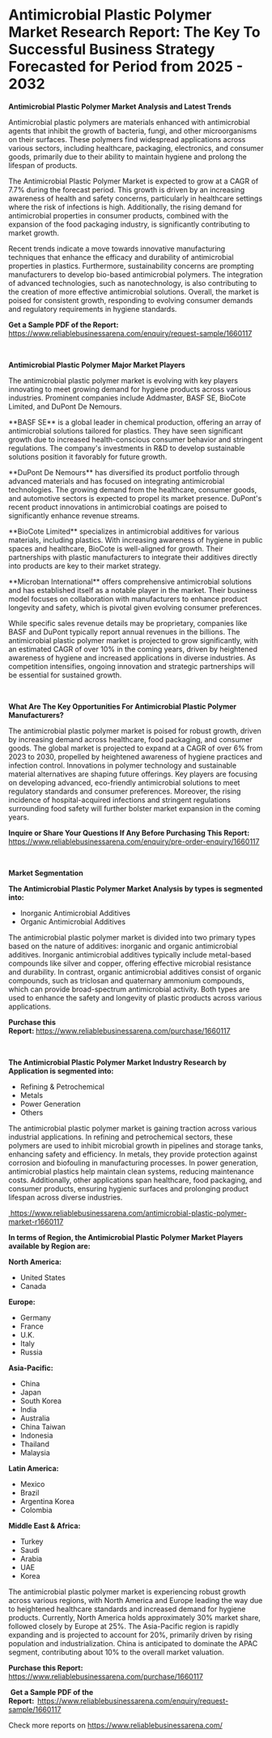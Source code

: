 <p><h1>Antimicrobial Plastic Polymer Market Research Report: The Key To Successful Business Strategy Forecasted for Period from 2025 - 2032</h1></p><p><strong>Antimicrobial Plastic Polymer Market Analysis and Latest Trends</strong></p>
<p><p>Antimicrobial plastic polymers are materials enhanced with antimicrobial agents that inhibit the growth of bacteria, fungi, and other microorganisms on their surfaces. These polymers find widespread applications across various sectors, including healthcare, packaging, electronics, and consumer goods, primarily due to their ability to maintain hygiene and prolong the lifespan of products.</p><p>The Antimicrobial Plastic Polymer Market is expected to grow at a CAGR of 7.7% during the forecast period. This growth is driven by an increasing awareness of health and safety concerns, particularly in healthcare settings where the risk of infections is high. Additionally, the rising demand for antimicrobial properties in consumer products, combined with the expansion of the food packaging industry, is significantly contributing to market growth. </p><p>Recent trends indicate a move towards innovative manufacturing techniques that enhance the efficacy and durability of antimicrobial properties in plastics. Furthermore, sustainability concerns are prompting manufacturers to develop bio-based antimicrobial polymers. The integration of advanced technologies, such as nanotechnology, is also contributing to the creation of more effective antimicrobial solutions. Overall, the market is poised for consistent growth, responding to evolving consumer demands and regulatory requirements in hygiene standards.</p></p>
<p><strong>Get a Sample PDF of the Report:&nbsp;</strong> <a href="https://www.reliablebusinessarena.com/enquiry/request-sample/1660117?utm_campaign=2488&utm_medium=2&utm_source=Github&utm_content=ia&utm_term=29032025&utm_id=antimicrobial-plastic-polymer">https://www.reliablebusinessarena.com/enquiry/request-sample/1660117</a></p>
<p>&nbsp;</p>
<p><strong>Antimicrobial Plastic Polymer Major Market Players</strong></p>
<p><p>The antimicrobial plastic polymer market is evolving with key players innovating to meet growing demand for hygiene products across various industries. Prominent companies include Addmaster, BASF SE, BioCote Limited, and DuPont De Nemours.</p><p>**BASF SE** is a global leader in chemical production, offering an array of antimicrobial solutions tailored for plastics. They have seen significant growth due to increased health-conscious consumer behavior and stringent regulations. The company's investments in R&D to develop sustainable solutions position it favorably for future growth.</p><p>**DuPont De Nemours** has diversified its product portfolio through advanced materials and has focused on integrating antimicrobial technologies. The growing demand from the healthcare, consumer goods, and automotive sectors is expected to propel its market presence. DuPont's recent product innovations in antimicrobial coatings are poised to significantly enhance revenue streams.</p><p>**BioCote Limited** specializes in antimicrobial additives for various materials, including plastics. With increasing awareness of hygiene in public spaces and healthcare, BioCote is well-aligned for growth. Their partnerships with plastic manufacturers to integrate their additives directly into products are key to their market strategy.</p><p>**Microban International** offers comprehensive antimicrobial solutions and has established itself as a notable player in the market. Their business model focuses on collaboration with manufacturers to enhance product longevity and safety, which is pivotal given evolving consumer preferences.</p><p>While specific sales revenue details may be proprietary, companies like BASF and DuPont typically report annual revenues in the billions. The antimicrobial plastic polymer market is projected to grow significantly, with an estimated CAGR of over 10% in the coming years, driven by heightened awareness of hygiene and increased applications in diverse industries. As competition intensifies, ongoing innovation and strategic partnerships will be essential for sustained growth.</p></p>
<p>&nbsp;</p>
<p><strong>What Are The Key Opportunities For Antimicrobial Plastic Polymer Manufacturers?</strong></p>
<p><p>The antimicrobial plastic polymer market is poised for robust growth, driven by increasing demand across healthcare, food packaging, and consumer goods. The global market is projected to expand at a CAGR of over 6% from 2023 to 2030, propelled by heightened awareness of hygiene practices and infection control. Innovations in polymer technology and sustainable material alternatives are shaping future offerings. Key players are focusing on developing advanced, eco-friendly antimicrobial solutions to meet regulatory standards and consumer preferences. Moreover, the rising incidence of hospital-acquired infections and stringent regulations surrounding food safety will further bolster market expansion in the coming years.</p></p>
<p><strong>Inquire or Share Your Questions If Any Before Purchasing This Report:</strong> <a href="https://www.reliablebusinessarena.com/enquiry/pre-order-enquiry/1660117?utm_campaign=2488&utm_medium=2&utm_source=Github&utm_content=ia&utm_term=29032025&utm_id=antimicrobial-plastic-polymer">https://www.reliablebusinessarena.com/enquiry/pre-order-enquiry/1660117</a></p>
<p>&nbsp;</p>
<p><strong>Market Segmentation</strong></p>
<p><strong>The Antimicrobial Plastic Polymer Market Analysis by types is segmented into:</strong></p>
<p><ul><li>Inorganic Antimicrobial Additives</li><li>Organic Antimicrobial Additives</li></ul></p>
<p><p>The antimicrobial plastic polymer market is divided into two primary types based on the nature of additives: inorganic and organic antimicrobial additives. Inorganic antimicrobial additives typically include metal-based compounds like silver and copper, offering effective microbial resistance and durability. In contrast, organic antimicrobial additives consist of organic compounds, such as triclosan and quaternary ammonium compounds, which can provide broad-spectrum antimicrobial activity. Both types are used to enhance the safety and longevity of plastic products across various applications.</p></p>
<p><strong>Purchase this Report:&nbsp;</strong><a href="https://www.reliablebusinessarena.com/purchase/1660117?utm_campaign=2488&utm_medium=2&utm_source=Github&utm_content=ia&utm_term=29032025&utm_id=antimicrobial-plastic-polymer">https://www.reliablebusinessarena.com/purchase/1660117</a></p>
<p>&nbsp;</p>
<p><strong>The Antimicrobial Plastic Polymer Market Industry Research by Application is segmented into:</strong></p>
<p><ul><li>Refining & Petrochemical</li><li>Metals</li><li>Power Generation</li><li>Others</li></ul></p>
<p><p>The antimicrobial plastic polymer market is gaining traction across various industrial applications. In refining and petrochemical sectors, these polymers are used to inhibit microbial growth in pipelines and storage tanks, enhancing safety and efficiency. In metals, they provide protection against corrosion and biofouling in manufacturing processes. In power generation, antimicrobial plastics help maintain clean systems, reducing maintenance costs. Additionally, other applications span healthcare, food packaging, and consumer products, ensuring hygienic surfaces and prolonging product lifespan across diverse industries.</p></p>
<p><a href="https://www.reliablebusinessarena.com/antimicrobial-plastic-polymer-market-r1660117?utm_campaign=2488&utm_medium=2&utm_source=Github&utm_content=ia&utm_term=29032025&utm_id=antimicrobial-plastic-polymer">&nbsp;https://www.reliablebusinessarena.com/antimicrobial-plastic-polymer-market-r1660117</a></p>
<p><strong>In terms of Region, the Antimicrobial Plastic Polymer Market Players available by Region are:</strong></p>
<p>
    <p> <strong> North America: </strong>
        <ul>
            <li>United States</li>
            <li>Canada</li>
        </ul>
        </p> 
    <p> <strong> Europe: </strong>
        <ul>
            <li>Germany</li>
            <li>France</li>
            <li>U.K.</li>
            <li>Italy</li>
            <li>Russia</li>
        </ul>
        </p> 
    <p> <strong> Asia-Pacific: </strong>
        <ul>
            <li>China</li>
            <li>Japan</li>
            <li>South Korea</li>
            <li>India</li>
            <li>Australia</li>
            <li>China Taiwan</li>
            <li>Indonesia</li>
            <li>Thailand</li>
            <li>Malaysia</li>
        </ul>
        </p> 
    <p> <strong> Latin America: </strong>
        <ul>
            <li>Mexico</li>
            <li>Brazil</li>
            <li>Argentina Korea</li>
            <li>Colombia</li>
        </ul>
        </p> 
    <p> <strong> Middle East & Africa: </strong>
        <ul>
            <li>Turkey</li>
            <li>Saudi</li>
            <li>Arabia</li>
            <li>UAE</li>
            <li>Korea</li>
        </ul>
    </p>
    </p>
<p><p>The antimicrobial plastic polymer market is experiencing robust growth across various regions, with North America and Europe leading the way due to heightened healthcare standards and increased demand for hygiene products. Currently, North America holds approximately 30% market share, followed closely by Europe at 25%. The Asia-Pacific region is rapidly expanding and is projected to account for 20%, primarily driven by rising population and industrialization. China is anticipated to dominate the APAC segment, contributing about 10% to the overall market valuation.</p></p>
<p><strong>Purchase this Report: </strong><a href="https://www.reliablebusinessarena.com/purchase/1660117?utm_campaign=2488&utm_medium=2&utm_source=Github&utm_content=ia&utm_term=29032025&utm_id=antimicrobial-plastic-polymer">https://www.reliablebusinessarena.com/purchase/1660117</a></p>
<p>&nbsp;<strong>Get a Sample PDF of the Report:&nbsp;&nbsp;</strong><a href="https://www.reliablebusinessarena.com/enquiry/request-sample/1660117?utm_campaign=2488&utm_medium=2&utm_source=Github&utm_content=ia&utm_term=29032025&utm_id=antimicrobial-plastic-polymer">https://www.reliablebusinessarena.com/enquiry/request-sample/1660117</a></p>
<p><strong></strong></p>
<p>Check more reports on <a href="https://www.reliablebusinessarena.com/?utm_campaign=2488&utm_medium=2&utm_source=Github&utm_content=ia&utm_term=29032025&utm_id=antimicrobial-plastic-polymer">https://www.reliablebusinessarena.com/</a></p>